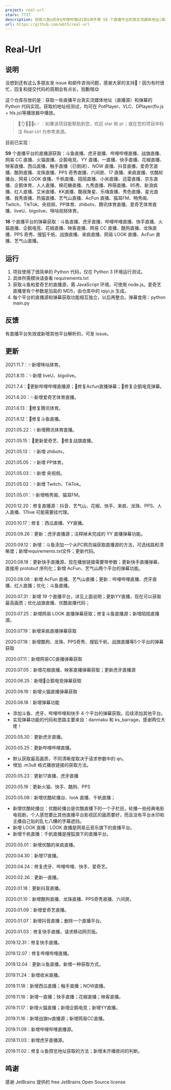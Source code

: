 ```yaml
---
project: real-url
stars: 7737
description: 获取斗鱼&虎牙&哔哩哔哩&抖音&快手等 58 个直播平台的真实流媒体地址(直播源)和弹幕，直播源可在 PotPlayer、flv.js 等播放器中播放。
url: https://github.com/wbt5/real-url
---
```


Real-Url
========

说明
--

没想到还有这么多朋友发 issue 和邮件咨询问题，感谢大家的支持🎈！因为有时很忙，回复和提交代码的周期会有点长，抱歉哦😋

这个仓库存放的是：获取一些直播平台真实流媒体地址（直播源）和弹幕的 Python 代码实现。获取的地址经测试，均可在 PotPlayer、VLC、DPlayer(flv.js + hls.js)等播放器中播放。

> 🤘👌🤙🙏🐉👉 ：如果该项目能帮助到您，欢迎 star 和 pr；或在您的项目中标注 Real-Url 为参考来源。

目前已实现：

**59** 个直播平台的直播源获取：斗鱼直播、虎牙直播、哔哩哔哩直播、战旗直播、网易 CC 直播、火猫直播、企鹅电竞、YY 直播、一直播、快手直播、花椒直播、映客直播、西瓜直播、触手直播（已倒闭）、NOW 直播、抖音直播，爱奇艺直播、酷狗直播、龙珠直播、PPS 奇秀直播、六间房、17 直播、来疯直播、优酷轮播台、网易 LOOK 直播、千帆直播、陌陌直播、小米直播、迅雷直播、京东直播、企鹅体育、人人直播、棉花糖直播、九秀直播、羚萌直播、95秀、新浪疯播、红人直播、艾米直播、KK直播、酷我聚星、乐嗨直播、秀色直播、星光直播、我秀直播、热猫直播、艺气山直播、AcFun 直播、猫耳FM、畅秀阁、Twitch、TikTok、央视频、PP体育、zhibotv、腾讯体育直播、爱奇艺体育直播、liveU、bigolive、咪咕视频体育。

**18** 个直播平台的弹幕获取：斗鱼直播、虎牙直播、哔哩哔哩直播、快手直播、火猫直播、企鹅电竞、花椒直播、映客直播、网易 CC 直播、酷狗直播、龙珠直播、PPS 奇秀、搜狐千帆、战旗直播、来疯直播、网易 LOOK 直播、AcFun 直播、艺气山直播。

运行
--

1.  项目使用了很简单的 Python 代码，仅在 Python 3 环境运行测试。
2.  具体所需模块请查看 requirements.txt
3.  获取斗鱼和爱奇艺的直播源，需 JavaScript 环境，可使用 node.js。爱奇艺直播里有个参数是加盐的 MD5，由仓库中的 iqiyi.js 生成。
4.  每个平台的直播源和弹幕获取功能相互独立，以后再整合。弹幕食用：python main.py

反馈
--

有直播平台失效或新增其他平台解析的，可发 issue。

更新
--

2021.11.7：:sparkles:新增咪咕体育。

2021.8.15：:sparkles:新增 liveU、bigolive。

2021.7.4：:art:更新哔哩哔哩直播源；:bug:修复Acfun直播弹幕；:bug:修复企鹅电竞弹幕。

2021.6.20：:sparkles:新增爱奇艺体育直播。

2021.6.13：:bug:修复腾讯体育。

2021.6.12：:bug:修复斗鱼直播。

2021.05.22：:sparkles:新增腾讯体育直播。

2021.05.15：:art:更新爱奇艺、:bug:修复战旗直播。

2021.05.13： ✨新增 zhibotv。

2021.05.05：:sparkles:新增 PP体育。

2021.05.03：:sparkles:新增 央视频。

2021.05.02：:sparkles:新增 Twitch、TikTok。

2021.05.01：:sparkles:新增畅秀阁、猫耳FM。

2020.12.20：修复直播源：抖音、艺气山、花椒、快手、来疯、龙珠、PPS、人人直播、17live 可能需要挂代理。

2020.10.17：修复：西瓜直播、YY直播。

2020.09.26：更新：虎牙直播源；注释掉未完成的 YY 直播弹幕功能。

2020.09.12：新增：斗鱼添加一个从PC网页端获取直播源的方法，可选线路和清晰度；新增requirements.txt文件；更新代码。

2020.08.18：更新快手直播源，现在播放链接需要带参数；更新快手直播弹幕，直接用 protobuf 序列化；新增 AcFun、艺气山两个平台的弹幕功能。

2020.08.08：新增 AcFun 直播、艺气山直播；更新：哔哩哔哩直播、虎牙直播、红人直播；优化：斗鱼直播。

2020.07.31：新增 19 个直播平台，详见上面说明；更新YY直播，现在可以获取最高画质；优化战旗直播、优酷直播代码；

2020.07.25：新增网易 LOOK 直播弹幕获取；修复斗鱼直播源；新增陌陌直播源。

2020.07.19：新增来疯直播弹幕获取

2020.07.18：新增酷狗、龙珠、PPS奇秀、搜狐千帆、战旗直播等5个平台的弹幕获取

2020.07.11：新增网易CC直播弹幕获取

2020.07.05：新增花椒直播、映客直播弹幕获取；更新虎牙直播源

2020.06.25：新增🐧企鹅电竞弹幕获取

2020.06.19：新增火猫直播弹幕获取

2020.06.18：新增弹幕功能

-   添加斗鱼、虎牙、哔哩哔哩和快手 4 个平台的弹幕获取。后续添加其他平台。
-   实现弹幕功能的代码和思路主要来自：danmaku 和 ks\_barrage，感谢两位大佬！

2020.05.30：更新虎牙直播。

2020.05.25：更新哔哩哔哩直播。

-   默认获取最高画质，不同清晰度取决于请求参数中的 qn。
-   增加 .m3u8 格式播放链接的获取方法。

2020.05.23：更新17直播、虎牙直播

2020.05.19：更新火猫、快手、酷狗、PPS

2020.05.08：新增优酷轮播台、look 直播、千帆直播；

-   新增优酷轮播台：优酷轮播台是优酷直播下的一个子栏目，轮播一些经典电影电视剧，个人感觉要比其他直播平台影视区的画质要好，而且没有平台水印和主播自己贴的乱七八糟的字幕遮挡。
-   新增 LOOK 直播：LOOK 直播是网易云音乐旗下的直播平台。
-   新增千帆直播：千帆直播是搜狐旗下的直播平台。

2020.05.01：新增优酷的来疯直播。

2020.04.30：新增17直播。

2020.04.24：修复虎牙、哔哩哔哩、快手、爱奇艺。

2020.02.26：更新一直播。

2020.01.18：更新抖音直播。

2020.01.10：新增酷狗直播、龙珠直播、PPS奇秀直播、六间房。

2020.01.09：新增爱奇艺直播。

2020.01.07：新增抖音直播；删除一个直播平台。

2020.01.03：修复快手直播，请求移动网页版。

2019.12.31：修复快手直播。

2019.12.07：修复哔哩哔哩直播。

2019.12.04：更新斗鱼直播，新增一种获取方式。

2019.11.24：新增收米直播。

2019.11.18：新增西瓜直播；触手直播；NOW直播。

2019.11.18：新增一直播；快手直播；花椒直播；映客直播。

2019.11.17：新增火猫直播；新增企鹅电竞；新增YY直播。

2019.11.16：新增战旗tv直播源；新增网易CC直播。

2019.11.09：新增哔哩哔哩直播源。

2019.11.03：新增虎牙直播源。

2019.11.02：修复斗鱼预览地址获取的方法；新增未开播房间的判断。

鸣谢
--

感谢 JetBrains 提供的 free JetBrains Open Source license
